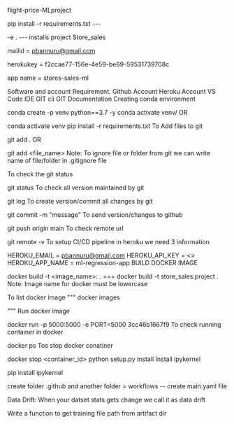 flight-price-MLproject



pip install -r requirements.txt ---

-e .  --- installs project Store_sales

mailid = pbannuru@gmail.com

herokukey = f2ccae77-156e-4e59-be69-59531739708c

app name = stores-sales-ml




Software and account Requirement.
Github Account
Heroku Account
VS Code IDE
GIT cli
GIT Documentation
Creating conda environment

conda create -p venv python==3.7 -y
conda activate venv/
OR

conda activate venv
pip install -r requirements.txt
To Add files to git

git add .
OR

git add <file_name>
Note: To ignore file or folder from git we can write name of file/folder in .gitignore file

To check the git status

git status
To check all version maintained by git

git log
To create version/commit all changes by git

git commit -m "message"
To send version/changes to github

git push origin main
To check remote url

git remote -v
To setup CI/CD pipeline in heroku we need 3 information

HEROKU_EMAIL = pbannuru@gmail.com
HEROKU_API_KEY = <>
HEROKU_APP_NAME = ml-regression-app
BUILD DOCKER IMAGE

docker build -t <image_name>:<tagname> .  ===   docker build -t store_sales:project . 
Note: Image name for docker must be lowercase

To list docker image
"""
docker images

"""
Run docker image

docker run -p 5000:5000 -e PORT=5000 3cc46b1667f9
To check running container in docker

docker ps
Tos stop docker conatiner

docker stop <container_id>
python setup.py install
Install ipykernel

pip install ipykernel

create folder .github and another folder = workflows -- create main.yaml file




Data Drift: When your datset stats gets change we call it as data drift

Write a function to get training file path from artifact dir
